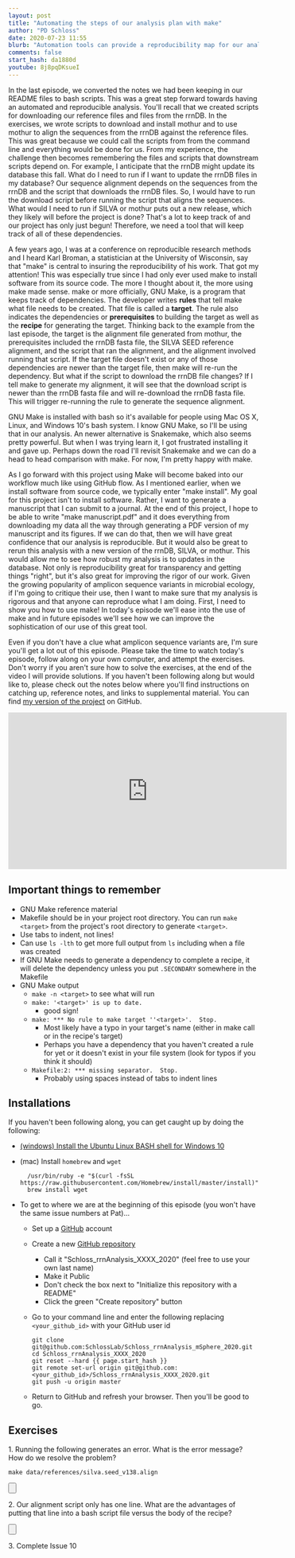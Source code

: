 ```yaml
---
layout: post
title: "Automating the steps of our analysis plan with make"
author: "PD Schloss"
date: 2020-07-23 11:55
blurb: "Automation tools can provide a reproducibility map for our analysis"
comments: false
start_hash: da1880d
youtube: 8j8pqDKsueI
---
```


In the last episode, we converted the notes we had been keeping in our README files to bash scripts. This was a great step forward towards having an automated and reproducible analysis. You'll recall that we created scripts for downloading our reference files and files from the rrnDB. In the exercises, we wrote scripts to download and install mothur and to use mothur to align the sequences from the rrnDB against the reference files. This was great because we could call the scripts from  from the command line and everything would be done for us. From my experience, the challenge then becomes remembering the files and scripts that downstream scripts depend on. For example, I anticipate that the rrnDB might update its database this fall. What do I need to run if I want to update the rrnDB files in my database? Our sequence alignment depends on the sequences from the rrnDB and the script that downloads the rrnDB files. So, I would have to run the download script before running the script that aligns the sequences. What would I need to run if SILVA or mothur puts out a new release, which they likely will before the project is done? That's a lot to keep track of and our project has only just begun! Therefore, we need a tool that will keep track of all of these dependencies.

A few years ago, I was at a conference on reproducible research methods and I heard Karl Broman, a statistician at the University of Wisconsin, say that "make" is central to insuring the reproducibility of his work. That got my attention! This was especially true since I had only ever used make to install software from its source code. The more I thought about it, the more using make made sense. make or more officially, GNU Make, is a program that keeps track of dependencies. The developer writes **rules** that tell make what file needs to be created. That file is called a **target**. The rule also indicates the dependencies or **prerequisites** to building the target as well as the **recipe** for generating the target. Thinking back to the example from the last episode, the target is the alignment file generated from mothur, the prerequisites included the rrnDB fasta file, the SILVA SEED reference alignment, and the script that ran the alignment, and the alignment involved running that script. If the target file doesn't exist or any of those dependencies are newer than the target file, then make will re-run the dependency. But what if the script to download the rrnDB file changes? If I tell make to generate my alignment, it will see that the download script is newer than the rrnDB fasta file and will re-download the rrnDB fasta file. This will trigger re-running the rule to generate the sequence alignment.

GNU Make is installed with bash so it's available for people using Mac OS X, Linux, and Windows 10's bash system. I know GNU Make, so I'll be using that in our analysis. An newer alternative is Snakemake, which also seems pretty powerful. But when I was trying learn it, I got frustrated installing it and gave up. Perhaps down the road I'll revisit Snakemake and we can do a head to head comparison with make. For now, I'm pretty happy with make.

As I go forward with this project using Make will become baked into our workflow much like using GitHub flow. As I mentioned earlier, when we install software from source code, we typically enter "make install". My goal for this project isn't to install software. Rather, I want to generate a manuscript that I can submit to a journal. At the end of this project, I hope to be able to write "make manuscript.pdf" and it does everything from downloading my data all the way through generating a PDF version of my manuscript and its figures. If we can do that, then we will have great confidence that our analysis is reproducible. But it would also be great to rerun this analysis with a new version of the rrnDB, SILVA, or mothur. This would allow me to see how robust my analysis is to updates in the database. Not only is reproducibility great for transparency and getting things "right", but it's also great for improving the rigor of our work. Given the growing popularity of amplicon sequence variants in microbial ecology, if I'm going to critique their use, then I want to make sure that my analysis is rigorous and that anyone can reproduce what I am doing. First, I need to show you how to use make! In today's episode we'll ease into the use of make and in future episodes we'll see how we can improve the sophistication of our use of this great tool.

Even if you don't have a clue what amplicon sequence variants are, I'm sure you'll get a lot out of this episode. Please take the time to watch today's episode, follow along on your own computer, and attempt the exercises. Don't worry if you aren't sure how to solve the exercises, at the end of the video I will provide solutions. If you haven't been following along but would like to, please check out the notes below where you'll find instructions on catching up, reference notes, and links to supplemental material. You can find [my version of the project](https://github.com/SchlossLab/Schloss_rrnAnalysis_mSphere_2020) on GitHub.

<iframe style="margin: 0 auto;display:block;" width="560" height="315" src="https://www.youtube.com/embed/{{ page.youtube }}" frameborder="0" allow="accelerometer; autoplay; encrypted-media; gyroscope; picture-in-picture" allowfullscreen></iframe>


## Important things to remember

* GNU Make reference material
* Makefile should be in your project root directory. You can run `make <target>` from the project's root directory to generate `<target>`.
* Use tabs to indent, not lines!
* Can use `ls -lth` to get more full output from `ls` including when a file was created
* If GNU Make needs to generate a dependency to complete a recipe, it will delete the dependency unless you put `.SECONDARY` somewhere in the Makefile
* GNU Make output
	* `make -n <target>` to see what will run
	* `make: '<target>' is up to date.`
	  - good sign!
	* `make: *** No rule to make target ''<target>'.  Stop.`
	  - Most likely have a typo in your target's name (either in make call or in the recipe's target)
	  - Perhaps you have a dependency that you haven't created a rule for yet or it doesn't exist in your file system (look for typos if you think it should)
	* `Makefile:2: *** missing separator.  Stop.`
	  - Probably using spaces instead of tabs to indent lines


## Installations

If you haven't been following along, you can get caught up by doing the following:

* [(windows) Install the Ubuntu Linux BASH shell for Windows 10](https://itsfoss.com/install-bash-on-windows/)
* (mac) Install `homebrew` and `wget`
  ```
	/usr/bin/ruby -e "$(curl -fsSL https://raw.githubusercontent.com/Homebrew/install/master/install)"
	brew install wget
	```

* To get to where we are at the beginning of this episode (you won't have the same issue numbers at Pat)...
  - Set up a [GitHub](https://www.github.com) account
  - Create a new [GitHub repository](https://github.com/new)
    - Call it "Schloss_rrnAnalysis_XXXX_2020" (feel free to use your own last name)
    - Make it Public
    - Don't check the box next to "Initialize this repository with a README"
    - Click the green "Create repository" button
  - Go to your command line and enter the following replacing `<your_github_id>` with your GitHub user id

		git clone git@github.com:SchlossLab/Schloss_rrnAnalysis_mSphere_2020.git
		cd Schloss_rrnAnalysis_XXXX_2020
		git reset --hard {{ page.start_hash }}
		git remote set-url origin git@github.com:<your_github_id>/Schloss_rrnAnalysis_XXXX_2020.git
		git push -u origin master  

  - Return to GitHub and refresh your browser. Then you'll be good to go.


## Exercises

1\. Running the following generates an error. What is the error message? How do we resolve the problem?

```
make data/references/silva.seed_v138.align
```

<input type="button" class="hideshow">
<div markdown="1" style="display:none;">
This generates the error:

```
```

The problem is the path to the file. The following works:

```
make data/references/silva_seed/silva.seed_v138.align
```
</div>

2\. Our alignment script only has one line. What are the advantages of putting that line into a bash script file versus the body of the recipe?

<input type="button" class="hideshow">
<div markdown="1" style="display:none;">
Advantages of having a script
* If we change the one liner in the Makefile, it doesn't trigger make to update the target.
* If it's a script, we can add more code to the script, change settings, etc. and because it will become a dependency, these types of changes will trigger make to call the script.

Disadvantages of having a script
* Perhaps a little silly to have a script with only one line in it
</div>


3\. Complete Issue 10
